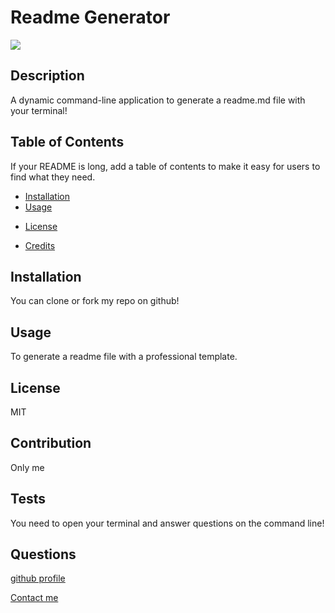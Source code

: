# Readme Generator
  
[<img src="https://img.shields.io/badge/license-MIT-COLOR.svg?logo=LOGO">](<https://opensource.org/licenses/MIT>)
## Description
A dynamic command-line application to generate a readme.md file with your terminal!
## Table of Contents 
If your README is long, add a table of contents to make it easy for users to find what they need.
- [Installation](#installation)
- [Usage](#usage)

* [License](#license)
- [Credits](#contribution)
## Installation
You can clone or fork my repo on github!
## Usage
To generate a readme file with a professional template.
## License
MIT
## Contribution
Only me
## Tests
You need to open your terminal and answer questions on the command line!
## Questions
<a href="https://github.com/bertokeys1">github profile</a>

<a href="mailto:abarrientos93.ab@gmail.com">Contact me</a>


